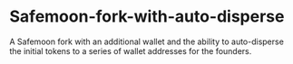# Safemoon-fork-with-auto-disperse
A Safemoon fork with an additional wallet and the ability to auto-disperse the initial tokens to a series of wallet addresses for the founders.
